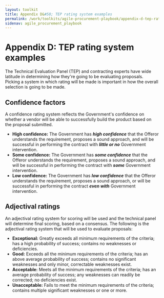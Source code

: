 ```yaml
---
layout: toolkit
title: Appendix D&#58; TEP rating system examples
permalink: /work/toolkits/agile-procurement-playbook/appendix-d-tep-rating-system-examples/
sidenav: agile_procurement_playbook
---
```


# Appendix D: TEP rating system examples

The Technical Evaluation Panel (TEP) and contracting experts have wide latitude in determining how they're going to be evaluating proposals. Picking a system in which rating will be made is important in how the overall selection is going to be made.

## Confidence factors

A confidence rating system reflects the Government's confidence on whether a vendor will be able to successfully build the product based on the proposal submitted.

- **High confidence:** The Government has ***high confidence*** that the Offeror understands the requirement, proposes a sound approach, and will be successful in performing the contract with ***little or no*** Government intervention.
- **Some confidence:** The Government has ***some confidence*** that the Offeror understands the requirement, proposes a sound approach, and will be successful in performing the contract with ***some*** Government intervention.
- **Low confidence:** The Government has ***low confidence*** that the Offeror understands the requirement, proposes a sound approach, or will be successful in performing the contract ***even with*** Government intervention.

## Adjectival ratings

An adjectival rating system for scoring will be used and the technical panel will determine final scoring, based on a consensus. The following is the adjectival rating system that will be used to evaluate proposals:

- **Exceptional:** Greatly exceeds all minimum requirements of the criteria; has a high probability of success; contains no weaknesses or deficiencies.
- **Good:** Exceeds all the minimum requirements of the criteria; has an above average probability of success; contains no significant weaknesses and only minor, correctable weaknesses exist.
- **Acceptable:** Meets all the minimum requirements of the criteria; has an average probability of success; any weaknesses can readily be corrected; no deficiencies exist.
- **Unacceptable:** Fails to meet the minimum requirements of the criteria; contains multiple significant weaknesses or one or more.
